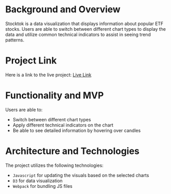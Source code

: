 # Background and Overview 
Stocktok is a data visualization that displays information about popular ETF stocks. Users are able to switch between different chart types to display the data and utilize common technical indicators to assist in seeing trend patterns.

# Project Link
Here is a link to the live project: [Live Link](https://dtlai.github.io/stocktok/)

# Functionality and MVP
Users are able to:
* Switch between different chart types
* Apply different technical indicators on the chart
* Be able to see detailed information by hovering over candles

# Architecture and Technologies
The project utilizes the following technologies:
* `Javascript` for updating the visuals based on the selected charts
* `D3` for data visualization
* `Webpack` for bundling JS files

